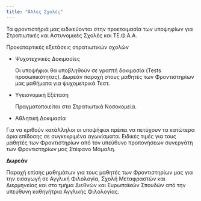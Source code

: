 ```yaml
---
title: "Άλλες Σχολές"
---
```


Τα φροντιστήριά μας ειδικεύονται στην προετοιμασία των υποψηφίων για Στρατιωτικές και Αστυνομικές Σχολές και ΤΕ.Φ.Α.Α.

Προκαταρτικές εξετάσεις στρατιωτικών σχολών

 - Ψυχοτεχνικές Δοκιμασίες

    Οι υποψήφιοι θα υποβληθούν σε γραπτή δοκιμασία (Tests προσωπικότητας).
    Δωρεάν παροχή στους μαθητές των Φροντιστηρίων μας μαθήματα για ψυχομετρικά Τεστ.

 - Υγειονομική Εξέταση

    Πραγματοποιείται στα Στρατιωτικά Νοσοκομεία.

 - Αθλητική Δοκιμασία

Για να κριθούν κατάλληλοι οι υποψήφιοι πρέπει να πετύχουν τα κατώτερα όρια επίδοσης σε συγκεκριμένα αγωνίσματα.
Ειδικές τιμές για τους μαθητές των Φροντιστηρίων από τον υπεύθυνο προπονήσεων συνεργάτη των Φροντιστηρίων μας Στέφανο Μάμαλη.

**Δωρεάν**

Παροχή επίσης μαθημάτων για τους μαθητές των Φροντιστηρίων μας για την εισαγωγή σε Αγγλική Φιλολογία, Σχολή Μεταφραστών και Διερμηνείας και στο τμήμα Διεθνών και Ευρωπαϊκών Σπουδών από την υπεύθυνη καθηγήτρια Αγγλικής Φιλολογίας.
